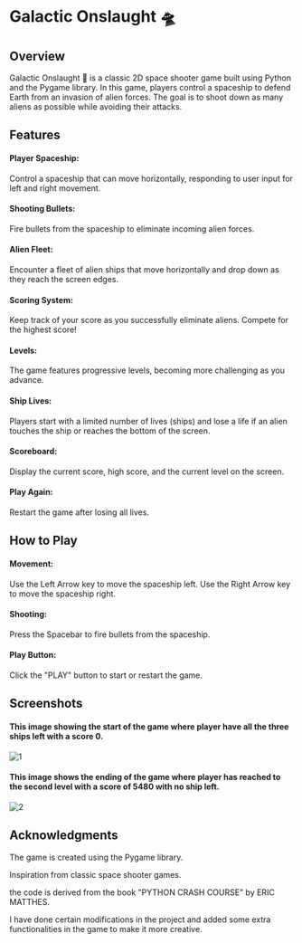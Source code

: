# Galactic Onslaught 🛸

## Overview
Galactic Onslaught 👾 is a classic 2D space shooter game built using Python and the Pygame library. In this game, players control a spaceship to defend Earth from an invasion of alien forces. The goal is to shoot down as many aliens as possible while avoiding their attacks.

## Features
#### Player Spaceship:
Control a spaceship that can move horizontally, responding to user input for left and right movement.
#### Shooting Bullets:
Fire bullets from the spaceship to eliminate incoming alien forces.
#### Alien Fleet:
Encounter a fleet of alien ships that move horizontally and drop down as they reach the screen edges.
#### Scoring System:
Keep track of your score as you successfully eliminate aliens. Compete for the highest score!
#### Levels:
The game features progressive levels, becoming more challenging as you advance.
#### Ship Lives:
Players start with a limited number of lives (ships) and lose a life if an alien touches the ship or reaches the bottom of the screen.
#### Scoreboard:
Display the current score, high score, and the current level on the screen.
#### Play Again:
Restart the game after losing all lives.



## How to Play
#### Movement:
Use the Left Arrow key to move the spaceship left.
Use the Right Arrow key to move the spaceship right.
#### Shooting:
Press the Spacebar to fire bullets from the spaceship.
#### Play Button:
Click the "PLAY" button to start or restart the game.



## Screenshots
#### This image showing the start of the game where player have all the three ships left  with a score 0.

![1](https://github.com/shubhsundaram/A-game-Galactic-Onslaught-/assets/108191939/57afa5bd-d7bd-455f-8c21-05a3013f6fa2)

#### This image shows the ending of the game where player has reached to the second level with a score of 5480 with no ship left.

![2](https://github.com/shubhsundaram/A-game-Galactic-Onslaught-/assets/108191939/3d57f7cd-48b1-44c5-971a-4e1b2c163e17)




## Acknowledgments
The game is created using the Pygame library.

Inspiration from classic space shooter games.

the code is derived from the book "PYTHON CRASH COURSE" by ERIC MATTHES.

I have done certain modifications in the project and added some extra functionalities in the game to make it more creative.
